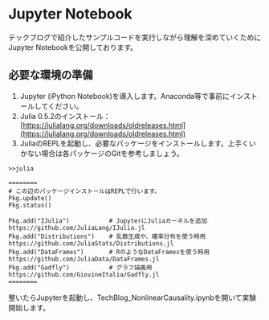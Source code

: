 # Jupyter Notebook
テックブログで紹介したサンプルコードを実行しながら理解を深めていくためにJupyter Notebookを公開しております。

## 必要な環境の準備
1. Jupyter (iPython Notebook)を導入します。Anaconda等で事前にインストールしてください。
2. Julia 0.5.2のインストール：[https://julialang.org/downloads/oldreleases.html](https://julialang.org/downloads/oldreleases.html)
3. JuliaのREPLを起動し、必要なパッケージをインストールします。上手くいかない場合は各パッケージのGitを参考しましょう。


```
>>julia

========
# この辺のパッケージインストールはREPLで行います。
Pkg.update()
Pkg.status()

Pkg.add("IJulia")           # JupyterにJuliaカーネルを追加 https://github.com/JuliaLang/IJulia.jl
Pkg.add("Distributions")    # 乱数生成や、確率分布を使う時用 https://github.com/JuliaStats/Distributions.jl
Pkg.add("DataFrames")       # RのようなDataFramesを使う時用 https://github.com/JuliaData/DataFrames.jl
Pkg.add("Gadfly")           # グラフ描画用 https://github.com/GiovineItalia/Gadfly.jl
========
```

整いたらJupyterを起動し、TechBlog_NonlinearCausality.ipynbを開いて実験開始します。

